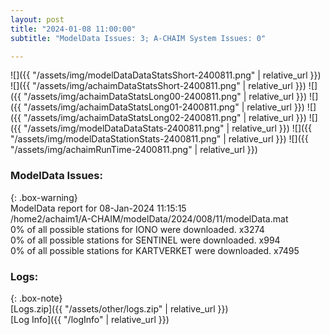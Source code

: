 ```yaml
---
layout: post
title: "2024-01-08 11:00:00"
subtitle: "ModelData Issues: 3; A-CHAIM System Issues: 0"

---
```


![]({{ "/assets/img/modelDataDataStatsShort-2400811.png" | relative_url }})
![]({{ "/assets/img/achaimDataStatsShort-2400811.png" | relative_url }})
![]({{ "/assets/img/achaimDataStatsLong00-2400811.png" | relative_url }})
![]({{ "/assets/img/achaimDataStatsLong01-2400811.png" | relative_url }})
![]({{ "/assets/img/achaimDataStatsLong02-2400811.png" | relative_url }})
![]({{ "/assets/img/modelDataDataStats-2400811.png" | relative_url }})
![]({{ "/assets/img/modelDataStationStats-2400811.png" | relative_url }})
![]({{ "/assets/img/achaimRunTime-2400811.png" | relative_url }})


### ModelData Issues:  
  
{: .box-warning}  
 ModelData report for 08-Jan-2024 11:15:15   
 /home2/achaim1/A-CHAIM/modelData/2024/008/11/modelData.mat   
 0% of all possible stations for IONO were downloaded. x3274   
 0% of all possible stations for SENTINEL were downloaded. x994   
 0% of all possible stations for KARTVERKET were downloaded. x7495   
  


### Logs:  
  
{: .box-note}  
[Logs.zip]({{ "/assets/other/logs.zip" | relative_url }})  
[Log Info]({{ "/logInfo" | relative_url }})  
